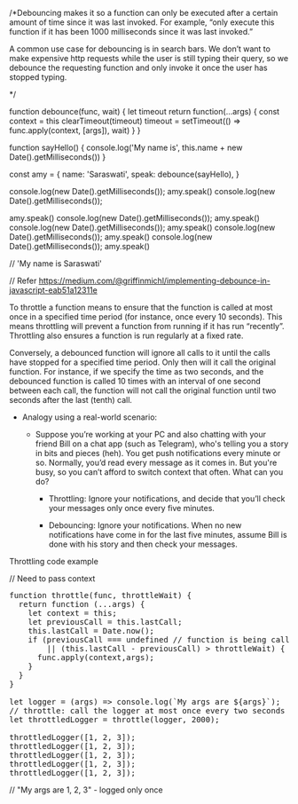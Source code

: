 /*Debouncing makes it so a function can only be executed after a certain amount of time since it was last invoked. For example, “only execute this function if it has been 1000 milliseconds since it was last invoked.”

A common use case for debouncing is in search bars. We don’t want to make expensive http requests while the user is still typing their query, so we debounce the requesting function and only invoke it once the user has stopped typing.

*/


function debounce(func, wait) {
  let timeout
  return function(...args) {
    const context = this
    clearTimeout(timeout)
    timeout = setTimeout(() => func.apply(context, [args]), wait)
  }
}

function sayHello() {
  console.log('My name is', this.name + new Date().getMilliseconds())
}

const amy = {
  name: 'Saraswati',
  speak: debounce(sayHello),
}

console.log(new Date().getMilliseconds());
amy.speak()
console.log(new Date().getMilliseconds());

amy.speak()
console.log(new Date().getMilliseconds());
amy.speak()
console.log(new Date().getMilliseconds());
amy.speak()
console.log(new Date().getMilliseconds());
amy.speak()
console.log(new Date().getMilliseconds());
amy.speak()

 

// 'My name is Saraswati'

// Refer https://medium.com/@griffinmichl/implementing-debounce-in-javascript-eab51a12311e



To throttle a function means to ensure that the function is called at most once in a specified time period (for instance, once every 10 seconds). This means throttling will prevent a function from running if it has run “recently”. Throttling also ensures a function is run regularly at a fixed rate.

Conversely, a debounced function will ignore all calls to it until the calls have stopped for a specified time period. Only then will it call the original function. For instance, if we specify the time as two seconds, and the debounced function is called 10 times with an interval of one second between each call, the function will not call the original function until two seconds after the last (tenth) call.

* Analogy using a real-world scenario:

  - Suppose you’re working at your PC and also chatting with your friend Bill on a chat app (such as Telegram), who's telling you a story in bits and pieces (heh). You get push notifications every minute or so. Normally, you’d read every message as it comes in. But you're busy, so you can’t afford to switch context that often. What can you do?


    - Throttling: Ignore your notifications, and decide that you’ll check your messages only once every five minutes.
    
    - Debouncing: Ignore your notifications. When no new notifications have come in for the last five minutes, assume Bill is done with his story and then check your messages.


Throttling code example 


// Need to pass context 

<pre>
function throttle(func, throttleWait) {
  return function (...args) {
    let context = this;
    let previousCall = this.lastCall;
    this.lastCall = Date.now();
    if (previousCall === undefined // function is being called for the first time
        || (this.lastCall - previousCall) > throttleWait) { // throttle time has elapsed
      func.apply(context,args);
    }
  }
}

let logger = (args) => console.log(`My args are ${args}`);
// throttle: call the logger at most once every two seconds
let throttledLogger = throttle(logger, 2000); 

throttledLogger([1, 2, 3]);
throttledLogger([1, 2, 3]);
throttledLogger([1, 2, 3]);
throttledLogger([1, 2, 3]);
throttledLogger([1, 2, 3]);
</pre>

// "My args are 1, 2, 3" - logged only once
